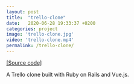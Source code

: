 ```yaml
---
layout: post
title:  "trello-clone"
date:   2020-06-28 19:33:37 +0200
categories: project
image: 'trello-clone.jpg'
video: 'trello-clone.mp4'
permalink: /trello-clone/
---
```


[[Source code]](https://github.com/emilosman/trello-clone)

A Trello clone built with Ruby on Rails and Vue.js.
